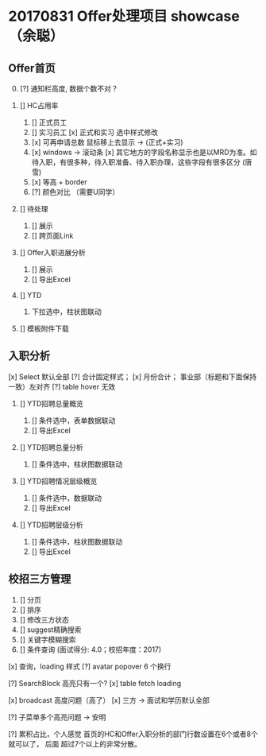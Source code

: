 # 20170831 Offer处理项目 showcase（余聪）

## Offer首页
0. [?] 通知栏高度, 数据个数不对？

1. [] HC占用率
    1. [] 正式员工
    2. [] 实习员工
    [x] 正式和实习  选中样式修改
    3. [x] 可再申请总数 鼠标移上去显示 -> (正式+实习)
    4. [x] windows -> 滚动条
    [x] 其它地方的字段名称显示也是以MRD为准。如待入职，有很多种，待入职准备、待入职办理，这些字段有很多区分 (唐雪)
    5. [x] 等高 + border
    6. [?] 颜色对比 （需要U同学）

2. [] 待处理
    1. [] 展示
    2. [] 跨页面Link

3. [] Offer入职进展分析
    1. [] 展示
    2. [] 导出Excel

4. [] YTD
    1. 下拉选中，柱状图联动

5. [] 模板附件下载


## 入职分析

[x] Select 默认全部
[?] 合计固定样式；
[x] 月份合计； 事业部（标题和下面保持一致）左对齐
[?] table hover 无效

1. [] YTD招聘总量概览
    1. [] 条件选中，表单数据联动
    2. [] 导出Excel

2. [] YTD招聘总量分析
    1. [] 条件选中，柱状图数据联动

3. [] YTD招聘情况层级概览
    1. [] 条件选中，数据联动
    2. [] 导出Excel

4. [] YTD招聘层级分析
    1. [] 条件选中，柱状图数据联动
    2. [] 导出Excel


## 校招三方管理

1. [] 分页
2. [] 排序
3. [] 修改三方状态
3. [] suggest精确搜索
4. [] 关键字模糊搜索
5. [] 条件查询 (面试得分: 4.0；校招年度：2017)



[x] 查询，loading 样式
[?] avatar popover 6 个换行

[?] SearchBlock 高亮只有一个?
[x] table fetch loading

[x] broadcast 高度问题（高了）
[x] 三方 -> 面试和学历默认全部

[?] 子菜单多个高亮问题 -> 安明

[?] 累积占比，个人感觉 首页的HC和Offer入职分析的部门行数设置在6个或者8个就可以了， 后面 超过7个以上的非常分散。
